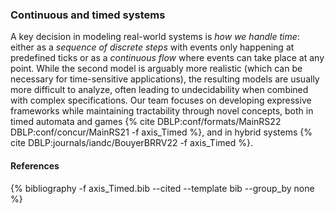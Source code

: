 ### Continuous and timed systems
A key decision in modeling real-world systems is *how we handle time*: either as a *sequence of discrete steps* with events only happening at predefined ticks or as a *continuous flow* where events can take place at any point. While the second model is arguably more realistic (which can be necessary for time-sensitive applications), the resulting models are usually more difficult to analyze, often leading to undecidability when combined with complex specifications. Our team focuses on developing expressive frameworks while maintaining tractability through novel concepts, both in timed automata and games {% cite DBLP:conf/formats/MainRS22 DBLP:conf/concur/MainRS21 -f axis_Timed %}, and in hybrid systems {% cite DBLP:journals/iandc/BouyerBRRV22 -f axis_Timed %}.

#### References
<div class="publications">
{% bibliography -f axis_Timed.bib --cited --template bib --group_by none %}
</div>



